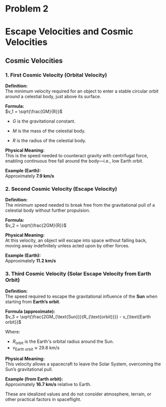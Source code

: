 # Problem 2

# Escape Velocities and Cosmic Velocities

## Cosmic Velocities

### 1. First Cosmic Velocity (Orbital Velocity)

**Definition:**  
The minimum velocity required for an object to enter a stable circular orbit around a celestial body, just above its surface.

**Formula:**  
$v_1 = \sqrt{\frac{GM}{R}}$

- $G$ is the gravitational constant.

- $M$ is the mass of the celestial body.

- $R$ is the radius of the celestial body.

**Physical Meaning:**  
This is the speed needed to counteract gravity with centrifugal force, enabling continuous free fall around the body—i.e., low Earth orbit.

**Example (Earth):**  
Approximately **7.9 km/s**



### 2. Second Cosmic Velocity (Escape Velocity)

**Definition:**  
The minimum speed needed to break free from the gravitational pull of a celestial body without further propulsion.

**Formula:**  
$v_2 = \sqrt{\frac{2GM}{R}}$

**Physical Meaning:**  
At this velocity, an object will escape into space without falling back, moving away indefinitely unless acted upon by other forces.

**Example (Earth):**  
Approximately **11.2 km/s**



### 3. Third Cosmic Velocity (Solar Escape Velocity from Earth Orbit)

**Definition:**  
The speed required to escape the gravitational influence of the **Sun** when starting from **Earth’s orbit**.

**Formula (approximate):**  
$v_3 = \sqrt{\frac{2GM_{\text{Sun}}}{R_{\text{orbit}}}} - v_{\text{Earth orbit}}$

Where:
- $R_{\text{orbit}}$ is the Earth's orbital radius around the Sun.
- $v_{\text{Earth orbit}} \approx 29.8 \text{ km/s}$

**Physical Meaning:**  
This velocity allows a spacecraft to leave the Solar System, overcoming the Sun’s gravitational pull.

**Example (from Earth orbit):**  
Approximately **16.7 km/s** relative to Earth.

These are idealized values and do not consider atmosphere, terrain, or other practical factors in spaceflight.
